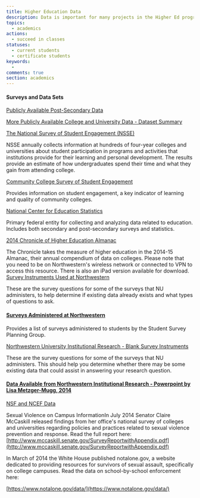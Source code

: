 ```yaml
---
title: Higher Education Data
description: Data is important for many projects in the Higher Ed program including the Master's project sequence. This page has some publically available data sets that might be useful as a student in the MSHE program.
topics: 
  - academics
actions:
  - succeed in classes
statuses:
  - current students
  - certificate students
keywords:
  - 
comments: true
section: academics
---
```


#### Surveys and Data Sets

[Publicly Available Post-Secondary Data](https://northwestern.box.com/shared/static/vnuia8xjvzgt1ve4tb34.docx)

[More Publicly Available College and University Data - Dataset Summary](https://northwestern.box.com/shared/static/f5hprmhdq8vb08lr2xwx.docx)

[The National Survey of Student Engagement (NSSE)](http://nsse.iub.edu/)

NSSE annually collects information at hundreds of four-year colleges and universities about student participation in programs and activities that institutions provide for their learning and personal development. The results provide an estimate of how undergraduates spend their time and what they gain from attending college.

[Community College Survey of Student Engagement](http://www.ccsse.org/)

Provides information on student engagement, a key indicator of learning and quality of community colleges.

[National Center for Education Statistics](http://nces.ed.gov/)

Primary federal entity for collecting and analyzing data related to education. Includes both secondary and post-secondary surveys and statistics.

[2014 Chronicle of Higher Education Almanac](http://chronicle.com/section/Almanac-of-Higher-Education/801/)

The Chronicle takes the measure of higher education in the 2014-15 Almanac, their annual compendium of data on colleges. Please note that you need to be on Northwestern's wireless network or connected to VPN to access this resource. There is also an iPad version available for download. [Survey Instruments Used at Northwestern](http://www.adminplan.northwestern.edu/ir/sspg/instruments.html)

These are the survey questions for some of the surveys that NU administers, to help determine if existing data already exists and what types of questions to ask.

#### [Surveys Administered at Northwestern](http://www.adminplan.northwestern.edu/ir/sspg/)

Provides a list of surveys administered to students by the Student Survey Planning Group.

[Northwestern University Institutional Research - Blank Survey Instruments](http://www.adminplan.northwestern.edu/ir/sspg/instruments.html)

These are the survey questions for some of the surveys that NU administers. This should help you determine whether there may be some existing data that could assist in answering your research question.

#### [Data Available from Northwestern Institutional Research - Powerpoint by Lisa Metzger-Mugg, 2014](https://northwestern.box.com/shared/static/6olwp68wfog2kiegzstw.pptx)

[NSF and NCEF Data](https://northwestern.box.com/shared/static/jx0gynzjy1z0skqaz18g.pdf)

Sexual Violence on Campus InformationIn July 2014 Senator Claire McCaskill released findings from her office's national survey of colleges and universities regarding policies and practices related to sexual violence prevention and response. Read the full report here: [http://www.mccaskill.senate.gov/SurveyReportwithAppendix.pdf](http://www.mccaskill.senate.gov/SurveyReportwithAppendix.pdf)

In March of 2014 the White House published notalone.gov, a website dedicated to providing resources for survivors of sexual assault, specifically on college campuses. Read the data on school-by-school enforcement here:

[https://www.notalone.gov/data/](https://www.notalone.gov/data/)